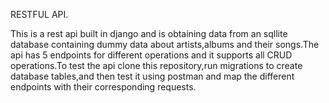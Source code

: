 RESTFUL API.


This is a rest api built in django and is obtaining data from an sqllite database containing dummy data about artists,albums and their songs.The api has 5 endpoints for different operations and it supports all CRUD operations.To test the api clone this repository,run migrations to create database tables,and then test it using postman and map the different endpoints with their corresponding requests.
